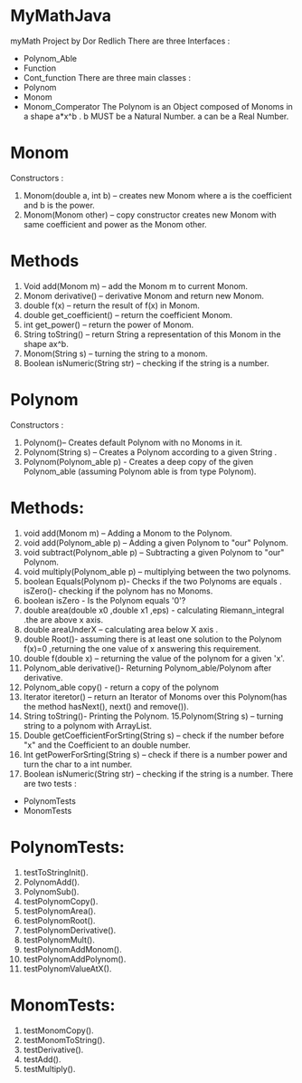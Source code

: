 # MyMathJava
myMath Project
by Dor Redlich
There are three Interfaces :
* Polynom_Able
* Function
* Cont_function
There are three main classes :
* Polynom
* Monom
* Monom_Comperator
The Polynom is an Object composed of Monoms in a shape a*x^b .
b MUST be a Natural Number.
a can be a Real Number.
# Monom
Constructors :
1. Monom(double a, int b) – creates new Monom where a is the coefficient and b is the power.
2. Monom(Monom other) – copy constructor creates new Monom with same coefficient and power as the Monom other.
# Methods
1. Void add(Monom m) – add the Monom m to current Monom.
2. Monom derivative() – derivative Monom and return new Monom.
3. double f(x) – return the result of f(x) in Monom.
4. double get_coefficient() – return the coefficient Monom.
5. int get_power() – return the power of Monom.
6. String toString() – return String a representation of this Monom in the shape ax^b.
7. Monom(String s) – turning the string to a monom.
8. Boolean isNumeric(String str) – checking if the string is a number.
# Polynom
Constructors :
1. Polynom()– Creates default Polynom with no Monoms in it.
2. Polynom(String s) – Creates a Polynom according to a given String .
3. Polynom(Polynom_able p) - Creates a deep copy of the given Polynom_able (assuming Polynom able is from type Polynom).
# Methods:
1. void add(Monom m) – Adding a Monom to the Polynom.
2. void add(Polynom_able p) – Adding a given Polynom to "our" Polynom.
3. void subtract(Polynom_able p) – Subtracting a given Polynom to "our" Polynom.
4. void multiply(Polynom_able p) – multiplying between the two polynoms.
5. boolean Equals(Polynom p)- Checks if the two Polynoms are equals . isZero()- checking if the polynom has no Monoms.
6. boolean isZero - Is the Polynom equals '0'?
7. double area(double x0 ,double x1 ,eps) - calculating Riemann_integral
.the are above x axis.
8. double areaUnderX – calculating area below X axis .
9. double Root()- assuming there is at least one solution to the Polynom f(x)=0 ,returning the one value of x answering this requirement.
10. double f(double x) – returning the value of the polynom for a given 'x'.
11. Polynom_able derivative()- Returning Polynom_able/Polynom after derivative.
12. Polynom_able copy() - return a copy of the polynom
13. Iterator<Monom> iteretor() – return an Iterator of Monoms over this Polynom(has the method hasNext(), next() and remove()).
14. String toString()- Printing the Polynom.
15.Polynom(String s) – turning string to a polynom with ArrayList.
16. Double getCoefficientForSrting(String s) – check if the number before "x" and the Coefficient to an double number.
17. Int getPowerForSrting(String s) – check if there is a number power and turn the char to a int number.
18. Boolean isNumeric(String str) – checking if the string is a number.
There are two tests :
* PolynomTests
* MonomTests
# PolynomTests:
1. testToStringInit().
2. PolynomAdd().
3. PolynomSub().
4. testPolynomCopy().
5. testPolynomArea().
6. testPolynomRoot().
7. testPolynomDerivative().
8. testPolynomMult().
9. testPolynomAddMonom().
10. testPolynomAddPolynom().
11. testPolynomValueAtX().
# MonomTests:
1. testMonomCopy().
2. testMonomToString().
3. testDerivative().
4. testAdd().
5. testMultiply().